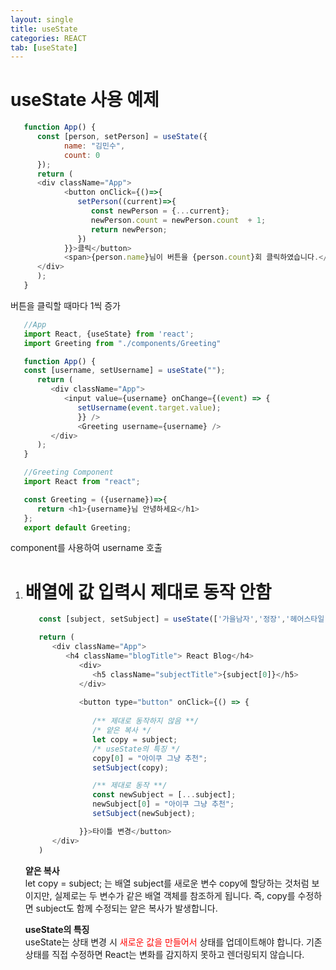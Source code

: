```yaml
---
layout: single
title: useState
categories: REACT
tab: [useState]
---
```


# useState 사용 예제
   ```javascript
      function App() {
         const [person, setPerson] = useState({
               name: "김민수",
               count: 0
         });
         return (
         <div className="App">
               <button onClick={()=>{
                  setPerson((current)=>{
                     const newPerson = {...current};
                     newPerson.count = newPerson.count  + 1;
                     return newPerson;
                  })
               }}>클릭</button>
               <span>{person.name}님이 버튼을 {person.count}회 클릭하였습니다.</span>
         </div>
         );
      }
   ```
   버튼을 클릭할 때마다 1씩 증가

   ```javascript
      //App
      import React, {useState} from 'react';
      import Greeting from "./components/Greeting"

      function App() {
      const [username, setUsername] = useState("");
         return (
            <div className="App">
               <input value={username} onChange={(event) => {
                  setUsername(event.target.value);
                  }} />  
                  <Greeting username={username} />
            </div>
         );
      }

      //Greeting Component
      import React from "react";

      const Greeting = ({username})=>{
         return <h1>{username}님 안녕하세요</h1>
      };
      export default Greeting;
   ```
   component를 사용하여 username 호출

1. # 배열에 값 입력시 제대로 동작 안함
   ```javascript
      const [subject, setSubject] = useState(['가을남자','정장','헤어스타일']);

      return (
         <div className="App">
            <h4 className="blogTitle"> React Blog</h4>
               <div>
                  <h5 className="subjectTitle">{subject[0]}</h5>
               </div>
               
               <button type="button" onClick={() => {
               
                  /** 제대로 동작하지 않음 **/                  
                  /* 얕은 복사 */
                  let copy = subject;
                  /* useState의 특징 */
                  copy[0] = "아이쿠 그냥 추천";
                  setSubject(copy);

                  /** 제대로 동작 **/
                  const newSubject = [...subject];
                  newSubject[0] = "아이쿠 그냥 추천";
                  setSubject(newSubject);

               }}>타이틀 변경</button>
         </div>
      )
   ```   
   __얕은 복사__   
   let copy = subject; 는 배열 subject를 새로운 변수 copy에 할당하는 것처럼 보이지만, 실제로는 두 변수가 같은 배열 객체를 참조하게 됩니다. 즉, copy를 수정하면 subject도 함께 수정되는 얕은 복사가 발생합니다.   

   __useState의 특징__   
   useState는 상태 변경 시 <span style="color:red">새로운 값을 만들어서</span> 상태를 업데이트해야 합니다. 기존 상태를 직접 수정하면 React는 변화를 감지하지 못하고 렌더링되지 않습니다.   